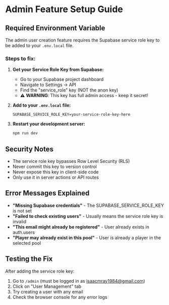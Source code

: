 # Admin Feature Setup Guide

## Required Environment Variable

The admin user creation feature requires the Supabase service role key to be added to your `.env.local` file.

### Steps to fix:

1. **Get your Service Role Key from Supabase:**
   - Go to your Supabase project dashboard
   - Navigate to Settings → API
   - Find the "service_role" key (NOT the anon key)
   - ⚠️ **WARNING**: This key has full admin access - keep it secret!

2. **Add to your `.env.local` file:**
   ```
   SUPABASE_SERVICE_ROLE_KEY=your-service-role-key-here
   ```

3. **Restart your development server:**
   ```bash
   npm run dev
   ```

## Security Notes

- The service role key bypasses Row Level Security (RLS)
- Never commit this key to version control
- Never expose this key in client-side code
- Only use it in server actions or API routes

## Error Messages Explained

- **"Missing Supabase credentials"** - The SUPABASE_SERVICE_ROLE_KEY is not set
- **"Failed to check existing users"** - Usually means the service role key is invalid
- **"This email might already be registered"** - User already exists in auth.users
- **"Player may already exist in this pool"** - User is already a player in the selected pool

## Testing the Fix

After adding the service role key:
1. Go to `/admin` (must be logged in as isaacmray1984@gmail.com)
2. Click on "User Management" tab
3. Try creating a user with any email
4. Check the browser console for any error logs
